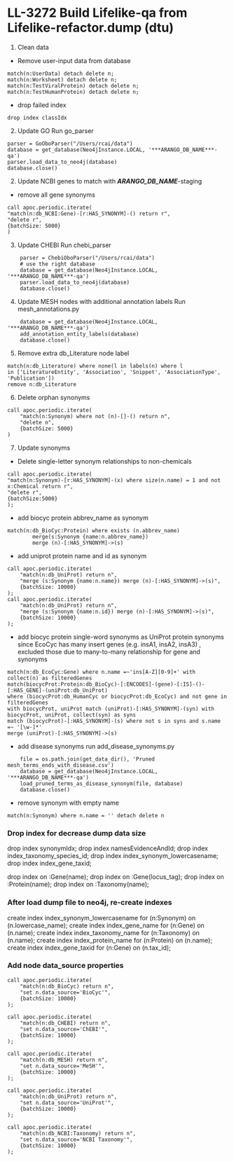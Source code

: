 # LL-3272 Build Lifelike-qa from Lifelike-refactor.dump (dtu)

1. Clean data

-   Remove user-input data from database

```
match(n:UserData) detach delete n;
match(n:Worksheet) detach delete n;
match(n:TestViralProtein) detach delete n;
match(n:TestHumanProtein) detach delete n;
```

-   drop failed index

```
drop index classIdx
```

2. Update GO
   Run go_parser

```
parser = GoOboParser("/Users/rcai/data")
database = get_database(Neo4jInstance.LOCAL, '***ARANGO_DB_NAME***-qa')
parser.load_data_to_neo4j(database)
database.close()
```

2. Update NCBI genes to match with ***ARANGO_DB_NAME***-staging

-   remove all gene synonyms

```
call apoc.periodic.iterate(
"match(n:db_NCBI:Gene)-[r:HAS_SYNONYM]-() return r",
"delete r",
{batchSize: 5000}
)
```

3. Update CHEBI
   Run chebi_parser

```
    parser = ChebiOboParser("/Users/rcai/data")
    # use the right database
    database = get_database(Neo4jInstance.LOCAL, '***ARANGO_DB_NAME***-qa')
    parser.load_data_to_neo4j(database)
    database.close()
```

4. Update MESH nodes with additional annotation labels
   Run mesh_annotations.py

```
    database = get_database(Neo4jInstance.LOCAL, '***ARANGO_DB_NAME***-qa')
    add_annotation_entity_labels(database)
    database.close()
```

5. Remove extra db_Literature node label

```
match(n:db_Literature) where none(l in labels(n) where l
in ['LiteratureEntity', 'Association', 'Snippet', 'AssociationType', 'Publication'])
remove n:db_Literature
```

6. Delete orphan synonyms

```
call apoc.periodic.iterate(
    "match(n:Synonym) where not (n)-[]-() return n",
    "delete n",
    {batchSize: 5000}
)
```

7. Update synonyms

-   Delete single-letter synonym relationships to non-chemicals

```
call apoc.periodic.iterate(
"match(n:Synonym)-[r:HAS_SYNONYM]-(x) where size(n.name) = 1 and not x:Chemical return r",
"delete r",
{batchSize:5000}
);
```

-   add biocyc protein abbrev_name as synonym

```
match(n:db_BioCyc:Protein) where exists (n.abbrev_name)
        merge(s:Synonym {name:n.abbrev_name})
        merge (n)-[:HAS_SYNONYM]->(s)
```

-   add uniprot protein name and id as synonym

```
call apoc.periodic.iterate(
    "match(n:db_UniProt) return n",
    "merge (s:Synonym {name:n.name}) merge (n)-[:HAS_SYNONYM]->(s)",
    {batchSize: 10000}
);
call apoc.periodic.iterate(
    "match(n:db_UniProt) return n",
    "merge (s:Synonym {name:n.id}) merge (n)-[:HAS_SYNONYM]->(s)",
    {batchSize: 10000}
);

```

-   add biocyc protein single-word synonyms as UniProt protein synonyms
    since EcoCyc has many insert genes (e.g. insA1, insA2, insA3) , excluded those due to many-to-many
    relationship for gene and synonyms

```
match(n:db_EcoCyc:Gene) where n.name =~'ins[A-Z][0-9]+' with collect(n) as filteredGenes
match(biocycProt:Protein:db_BioCyc)-[:ENCODES]-(gene)-[:IS]-()-[:HAS_GENE]-(uniProt:db_UniProt)
where (biocycProt:db_HumanCyc or biocycProt:db_EcoCyc) and not gene in filteredGenes
with biocycProt, uniProt match (uniProt)-[:HAS_SYNONYM]-(syn) with biocycProt, uniProt, collect(syn) as syns
match (biocycProt)-[:HAS_SYNONYM]-(s) where not s in syns and s.name =~ '[\w-]*'
merge (uniProt)-[:HAS_SYNONYM]->(s)
```

-   add disease synonyms
    run add_disease_synonyms.py

```
    file = os.path.join(get_data_dir(), 'Pruned mesh_terms_ends_with_disease.csv')
    database = get_database(Neo4jInstance.LOCAL, '***ARANGO_DB_NAME***-qa')
    load_pruned_terms_as_disease_synonym(file, database)
    database.close()
```

-   remove synonym with empty name

```
match(n:Synonym) where n.name = '' detach delete n
```

### Drop index for decrease dump data size

drop index synonymIdx;
drop index namesEvidenceAndId;
drop index index_taxonomy_species_id;
drop index index_synonym_lowercasename;
drop index index_gene_taxid;

drop index on :Gene(name);
drop index on :Gene(locus_tag);
drop index on :Protein(name);
drop index on :Taxonomy(name);

### After load dump file to neo4j, re-create indexes

create index index_synonym_lowercasename for (n:Synonym) on (n.lowercase_name);
create index index_gene_name for (n:Gene) on (n.name);
create index index_taxonomy_name for (n:Taxonomy) on (n.name);
create index index_protein_name for (n:Protein) on (n.name);
create index index_gene_taxid for (n:Gene) on (n.tax_id);

### Add node data_source properties

```
call apoc.periodic.iterate(
	"match(n:db_BioCyc) return n",
    "set n.data_source='BioCyc'",
    {batchSize: 10000}
);

call apoc.periodic.iterate(
	"match(n:db_CHEBI) return n",
    "set n.data_source='ChEBI'",
    {batchSize: 10000}
);

call apoc.periodic.iterate(
	"match(n:db_MESH) return n",
    "set n.data_source='MeSH'",
    {batchSize: 10000}
);

call apoc.periodic.iterate(
	"match(n:db_UniProt) return n",
    "set n.data_source='UniProt'",
    {batchSize: 10000}
);

call apoc.periodic.iterate(
	"match(n:db_NCBI:Taxonomy) return n",
    "set n.data_source='NCBI Taxonomy'",
    {batchSize: 10000}
);




```
